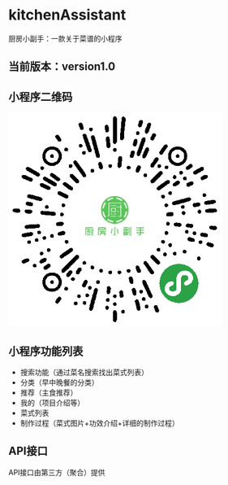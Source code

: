 # kitchenAssistant
厨房小副手：一款关于菜谱的小程序

## 当前版本：version1.0

## 小程序二维码
![](QRcode.png)

## 小程序功能列表
* 搜索功能（通过菜名搜索找出菜式列表）
* 分类（早中晚餐的分类）
* 推荐（主食推荐）
* 我的（项目介绍等）
* 菜式列表
* 制作过程（菜式图片+功效介绍+详细的制作过程）

## API接口
API接口由第三方（聚合）提供
